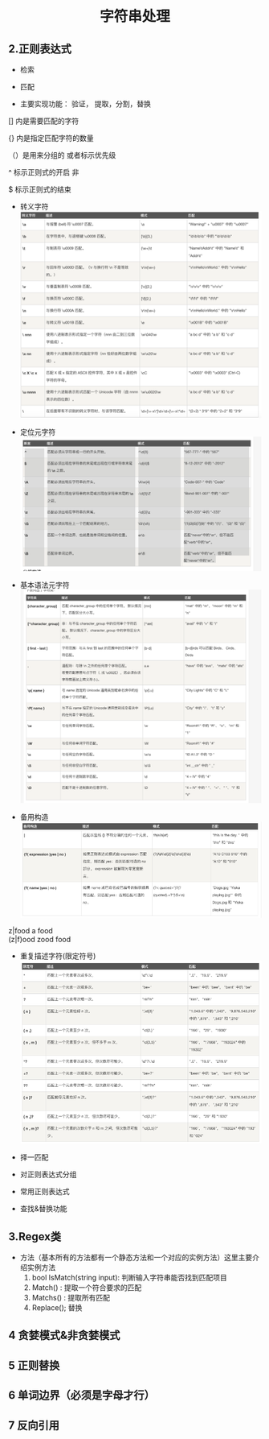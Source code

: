 # <center>字符串处理</string>



## 2.正则表达式

* 检索
* 匹配

* 主要实现功能：
    验证， 提取，分割，替换

[] 内是需要匹配的字符

{} 内是指定匹配字符的数量

（）是用来分组的 或者标示优先级

^ 标示正则式的开启 非

$ 标示正则式的结束

* 转义字符
![转义字符](./转义字符.png)

* 定位元字符
![定位元字符](./定位元字符.png)

* 基本语法元字符
![语法元字符](./语法元字符.png)

* 备用构造
![备用构造](./备用构造.png)

z|food  a  food    
(z|f)ood  zood food 


* 重复描述字符(限定符号)
![限定符号](./限定符号.png)

* 择一匹配


* 对正则表达式分组

* 常用正则表达式

* 查找&替换功能

## 3.Regex类

* 方法（基本所有的方法都有一个静态方法和一个对应的实例方法）这里主要介绍实例方法
    1. bool IsMatch(string input): 判断输入字符串能否找到匹配项目
    2. Match()  : 提取一个符合要求的匹配
    3. Matchs()  : 提取所有匹配
    4. Replace();  替换

## 4 贪婪模式&非贪婪模式

## 5 正则替换

## 6 单词边界（必须是字母才行）


## 7 反向引用



 












